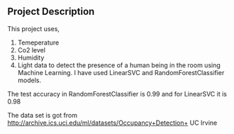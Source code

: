 ## Project Description
This project uses,
1. Temeperature
2. Co2 level
3. Humidity 
4. Light data 
to detect the presence of a human being in the room using Machine Learning. I have used LinearSVC and RandomForestClassifier models.




The test accuracy in RandomForestClassifier is 0.99 and for LinearSVC it is 0.98




The data set is got from http://archive.ics.uci.edu/ml/datasets/Occupancy+Detection+ UC Irvine
